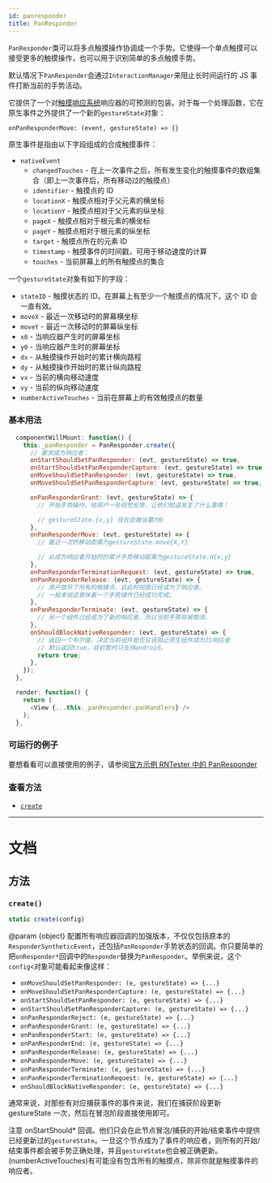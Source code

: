 ```yaml
---
id: panresponder
title: PanResponder
---
```


`PanResponder`类可以将多点触摸操作协调成一个手势。它使得一个单点触摸可以接受更多的触摸操作，也可以用于识别简单的多点触摸手势。

默认情况下`PanResponder`会通过`InteractionManager`来阻止长时间运行的 JS 事件打断当前的手势活动。

它提供了一个对[触摸响应系统](gesture-responder-system.md)响应器的可预测的包装。对于每一个处理函数，它在原生事件之外提供了一个新的`gestureState`对象：

```
onPanResponderMove: (event, gestureState) => {}
```

原生事件是指由以下字段组成的合成触摸事件：

- `nativeEvent`
  - `changedTouches` - 在上一次事件之后，所有发生变化的触摸事件的数组集合（即上一次事件后，所有移动过的触摸点）
  - `identifier` - 触摸点的 ID
  - `locationX` - 触摸点相对于父元素的横坐标
  - `locationY` - 触摸点相对于父元素的纵坐标
  - `pageX` - 触摸点相对于根元素的横坐标
  - `pageY` - 触摸点相对于根元素的纵坐标
  - `target` - 触摸点所在的元素 ID
  - `timestamp` - 触摸事件的时间戳，可用于移动速度的计算
  - `touches` - 当前屏幕上的所有触摸点的集合

一个`gestureState`对象有如下的字段：

- `stateID` - 触摸状态的 ID。在屏幕上有至少一个触摸点的情况下，这个 ID 会一直有效。
- `moveX` - 最近一次移动时的屏幕横坐标
- `moveY` - 最近一次移动时的屏幕纵坐标
- `x0` - 当响应器产生时的屏幕坐标
- `y0` - 当响应器产生时的屏幕坐标
- `dx` - 从触摸操作开始时的累计横向路程
- `dy` - 从触摸操作开始时的累计纵向路程
- `vx` - 当前的横向移动速度
- `vy` - 当前的纵向移动速度
- `numberActiveTouches` - 当前在屏幕上的有效触摸点的数量

### 基本用法

```javascript
  componentWillMount: function() {
    this._panResponder = PanResponder.create({
      // 要求成为响应者：
      onStartShouldSetPanResponder: (evt, gestureState) => true,
      onStartShouldSetPanResponderCapture: (evt, gestureState) => true,
      onMoveShouldSetPanResponder: (evt, gestureState) => true,
      onMoveShouldSetPanResponderCapture: (evt, gestureState) => true,

      onPanResponderGrant: (evt, gestureState) => {
        // 开始手势操作。给用户一些视觉反馈，让他们知道发生了什么事情！

        // gestureState.{x,y} 现在会被设置为0
      },
      onPanResponderMove: (evt, gestureState) => {
        // 最近一次的移动距离为gestureState.move{X,Y}

        // 从成为响应者开始时的累计手势移动距离为gestureState.d{x,y}
      },
      onPanResponderTerminationRequest: (evt, gestureState) => true,
      onPanResponderRelease: (evt, gestureState) => {
        // 用户放开了所有的触摸点，且此时视图已经成为了响应者。
        // 一般来说这意味着一个手势操作已经成功完成。
      },
      onPanResponderTerminate: (evt, gestureState) => {
        // 另一个组件已经成为了新的响应者，所以当前手势将被取消。
      },
      onShouldBlockNativeResponder: (evt, gestureState) => {
        // 返回一个布尔值，决定当前组件是否应该阻止原生组件成为JS响应者
        // 默认返回true。目前暂时只支持android。
        return true;
      },
    });
  },

  render: function() {
    return (
      <View {...this._panResponder.panHandlers} />
    );
  },
```

### 可运行的例子

要想看看可以直接使用的例子，请参阅[官方示例 RNTester 中的 PanResponder](https://github.com/facebook/react-native/blob/master/RNTester/js/PanResponderExample.js)

### 查看方法

- [`create`](panresponder.md#create)

---

# 文档

## 方法

### `create()`

```javascript
static create(config)
```

@param {object} 配置所有响应器回调的加强版本，不仅仅包括原本的`ResponderSyntheticEvent`，还包括`PanResponder`手势状态的回调。你只要简单的把`onResponder*`回调中的`Responder`替换为`PanResponder`。举例来说，这个`config<`对象可能看起来像这样：

- `onMoveShouldSetPanResponder: (e, gestureState) => {...}`
- `onMoveShouldSetPanResponderCapture: (e, gestureState) => {...}`
- `onStartShouldSetPanResponder: (e, gestureState) => {...}`
- `onStartShouldSetPanResponderCapture: (e, gestureState) => {...}`
- `onPanResponderReject: (e, gestureState) => {...}`
- `onPanResponderGrant: (e, gestureState) => {...}`
- `onPanResponderStart: (e, gestureState) => {...}`
- `onPanResponderEnd: (e, gestureState) => {...}`
- `onPanResponderRelease: (e, gestureState) => {...}`
- `onPanResponderMove: (e, gestureState) => {...}`
- `onPanResponderTerminate: (e, gestureState) => {...}`
- `onPanResponderTerminationRequest: (e, gestureState) => {...}`
- `onShouldBlockNativeResponder: (e, gestureState) => {...}`

通常来说，对那些有对应捕获事件的事件来说，我们在捕获阶段更新 gestureState 一次，然后在冒泡阶段直接使用即可。

注意 onStartShould\* 回调。他们只会在此节点冒泡/捕获的开始/结束事件中提供已经更新过的`gestureState`。一旦这个节点成为了事件的响应者，则所有的开始/结束事件都会被手势正确处理，并且`gestureState`也会被正确更新。(numberActiveTouches)有可能没有包含所有的触摸点，除非你就是触摸事件的响应者。
